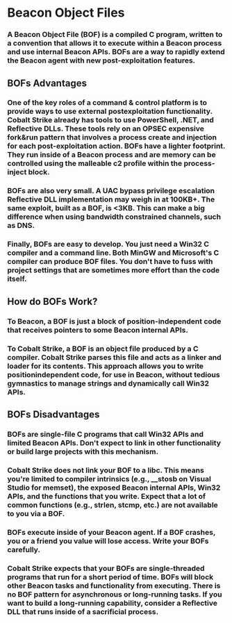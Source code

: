 # Beacon Object Files

### A Beacon Object File (BOF) is a compiled C program, written to a convention that allows it to execute within a Beacon process and use internal Beacon APIs. BOFs are a way to rapidly extend the Beacon agent with new post-exploitation features.

## BOFs Advantages

### One of the key roles of a command & control platform is to provide ways to use external postexploitation functionality. Cobalt Strike already has tools to use PowerShell, .NET, and Reflective DLLs. These tools rely on an OPSEC expensive fork&run pattern that involves a process create and injection for each post-exploitation action. BOFs have a lighter footprint. They run inside of a Beacon process and are memory can be controlled using the malleable c2 profile within the process-inject block.

### BOFs are also very small. A UAC bypass privilege escalation Reflective DLL implementation may weigh in at 100KB+. The same exploit, built as a BOF, is <3KB. This can make a big difference when using bandwidth constrained channels, such as DNS.

### Finally, BOFs are easy to develop. You just need a Win32 C compiler and a command line. Both MinGW and Microsoft's C compiler can produce BOF files. You don't have to fuss with project settings that are sometimes more effort than the code itself.

## How do BOFs Work?

### To Beacon, a BOF is just a block of position-independent code that receives pointers to some Beacon internal APIs.

### To Cobalt Strike, a BOF is an object file produced by a C compiler. Cobalt Strike parses this file and acts as a linker and loader for its contents. This approach allows you to write positionindependent code, for use in Beacon, without tedious gymnastics to manage strings and dynamically call Win32 APIs.

## BOFs Disadvantages

### BOFs are single-file C programs that call Win32 APIs and limited Beacon APIs. Don't expect to link in other functionality or build large projects with this mechanism.

### Cobalt Strike does not link your BOF to a libc. This means you're limited to compiler intrinsics (e.g., __stosb on Visual Studio for memset), the exposed Beacon internal APIs, Win32 APIs, and the functions that you write. Expect that a lot of common functions (e.g., strlen, stcmp, etc.) are not available to you via a BOF.
 
### BOFs execute inside of your Beacon agent. If a BOF crashes, you or a friend you value will lose access. Write your BOFs carefully.

### Cobalt Strike expects that your BOFs are single-threaded programs that run for a short period of time. BOFs will block other Beacon tasks and functionality from executing. There is no BOF pattern for asynchronous or long-running tasks. If you want to build a long-running capability, consider a Reflective DLL that runs inside of a sacrificial process.


